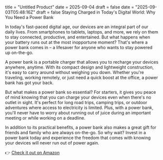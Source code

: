 title = "Untitled Product"
date = 2025-09-04
draft = false
date = "2025-09-03T05:48:16Z"
draft = false
Staying Charged in Today's Digital World: Why You Need a Power Bank

In today's fast-paced digital age, our devices are an integral part of our daily lives. From smartphones to tablets, laptops, and more, we rely on them to stay connected, productive, and entertained. But what happens when your battery runs out at the most inopportune moment? That's where a power bank comes in – a lifesaver for anyone who wants to stay powered up on-the-go.

A power bank is a portable charger that allows you to recharge your devices anywhere, anytime. With its compact design and lightweight construction, it's easy to carry around without weighing you down. Whether you're traveling, working remotely, or just need a quick boost at the office, a power bank has got your back.

But what makes a power bank so essential? For starters, it gives you peace of mind knowing that you can charge your devices even when there's no outlet in sight. It's perfect for long road trips, camping trips, or outdoor adventures where access to electricity is limited. Plus, with a power bank, you'll never have to worry about running out of juice during an important meeting or while working on a deadline.

In addition to its practical benefits, a power bank also makes a great gift for friends and family who are always on-the-go. So why wait? Invest in a power bank today and experience the freedom that comes with knowing your devices will never run out of power again.

👉 [Check it out on Amazon](https://www.amazon.com/dp/B08ZJQ1XD4?tag=matthewblog-20)
